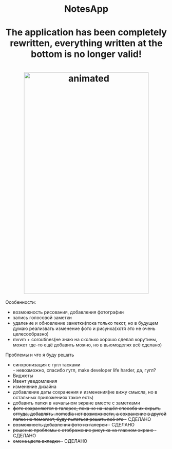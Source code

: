 <h1 align="center">NotesApp</h1>
<h1 align="center">The application has been completely rewritten, everything written at the bottom is no longer valid!</h1>
<h1 align="center">
  <img src="https://github.com/lakinsbeast/NoteApp/blob/master/2595177958027.gif" alt="animated" width="388" height="690"/>
</h1>

Особенности:
<ul>
   <li>возможность рисования, добавления фотографии</li>
   <li>запись голосовой заметки</li>
   <li>удаление и обновление заметки(пока только текст, но в будущем думаю реализвать изменение фото и рисунка(хотя это не очень целесообразно)</li>
  <li>mvvm + coroutines(не знаю на сколько хорошо сделал корутины, может где-то ещё добавить можно, но в вьюмоделях всё сделано)</li>
  </ul>
</h1>

Проблемы и что я буду решать
<ul>
  <li>синхронизация с гугл тасками</li> - невозможно, спасибо гугл, make developer life harder, да, гугл?
  <li>Виджеты</li>
  <li>Ивент уведомления</li>
  <li>изменение дизайна</li>
  <li>добавление даты сохранения и изменения(не вижу смысла, но в остальных приложениях такое есть)</li>
  <li> добавить папки в начальном экране вместе с заметками </li>
    <li> <s> фото сохраняются в галерее, пока не на нашёл способа их скрыть оттуда, добавлять .nomedia нет возможности, а сохранение в другой папке не помогает, буду пытаться решить всё это </s> - СДЕЛАНО </li>
   <li> <s> возможность добавления фото из галереи </s> - СДЕЛАНО </li>
  <li> <s> решение проблемы с отображение рисунка на главном экране </s> - СДЕЛАНО </li>
  <li> <s> смена цвета вкладки </s> - СДЕЛАНО</li>
  </ul>
</h1>
